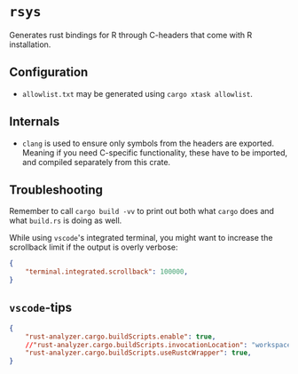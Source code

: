 # `rsys`

Generates rust bindings for R through C-headers that come with R installation.

## Configuration

- `allowlist.txt` may be generated using `cargo xtask allowlist`.

## Internals

- `clang` is used to ensure only symbols from the headers are exported.
Meaning if you need C-specific functionality, these have to be imported, and compiled separately from this crate.

## Troubleshooting

Remember to call `cargo build -vv` to print out both what `cargo` does and what `build.rs` is doing as well.

While using `vscode`'s integrated terminal, you might want to increase the
scrollback limit if the output is overly verbose:

```json
{
    "terminal.integrated.scrollback": 100000,
}
```

## `vscode`-tips

```json
{
    "rust-analyzer.cargo.buildScripts.enable": true,
    //"rust-analyzer.cargo.buildScripts.invocationLocation": "workspace",
    "rust-analyzer.cargo.buildScripts.useRustcWrapper": true,
}
